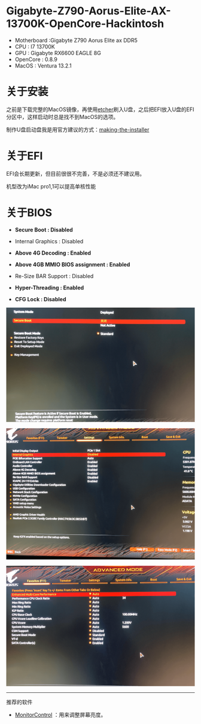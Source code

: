# Gigabyte-Z790-Aorus-Elite-AX-13700K-OpenCore-Hackintosh

- Motherboard :Gigabyte Z790 Aorus Elite ax DDR5
- CPU : I7 13700K
- GPU : Gigabyte RX6600 EAGLE 8G
- OpenCore : 0.8.9
- MacOS : Ventura 13.2.1

# 关于安装

之前是下载完整的MacOS镜像，再使用[etcher](https://github.com/balena-io/etcher)刷入U盘，之后把EFI放入U盘的EFI分区中，这样启动时总是找不到MacOS的选项。

制作U盘启动盘我是用官方建议的方式：[making-the-installer](https://dortania.github.io/OpenCore-Install-Guide/installer-guide/windows-install.html#making-the-installer)

# 关于EFI

EFI会长期更新，但目前很很不完善，不是必须还不建议用。

机型改为iMac pro1,1可以提高单核性能

# 关于BIOS

- **Secure Boot : Disabled**

- Internal Graphics : Disabled

- **Above 4G Decoding : Enabled**

- **Above 4GB MMIO BIOS assignment : Enabled**

- Re-Size BAR Support : Disabled

- **Hyper-Threading : Enabled**

- **CFG Lock : Disabled**

![image info](./1.png)

![image info](./2.png)

![image info](./3.png)



---

推荐的软件

- [MonitorControl](https://github.com/MonitorControl/MonitorControl) ：用来调整屏幕亮度。
